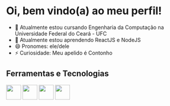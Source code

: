 # Oi, bem vindo(a) ao meu perfil!

- 🔭 Atualmente estou cursando Engenharia da Computação na Universidade Federal do Ceará - UFC
- 🌱 Atualmente estou aprendendo ReactJS e NodeJS
- 😄 Pronomes: ele/dele
- ⚡ Curiosidade: Meu apelido é Contonho

## Ferramentas e Tecnologias

<div style="display: inline-block">
    <img src="https://cdn.jsdelivr.net/gh/devicons/devicon/icons/html5/html5-plain-wordmark.svg" width="40" height="40"/>
    <img src="https://cdn.jsdelivr.net/gh/devicons/devicon/icons/css3/css3-plain-wordmark.svg" width="40" height="40"/>
    <img src="https://cdn.jsdelivr.net/gh/devicons/devicon/icons/javascript/javascript-plain.svg" width="40" height="40"/>
    <img src="https://cdn.jsdelivr.net/gh/devicons/devicon/icons/git/git-plain.svg" width="40" height="40"/>
</div>
